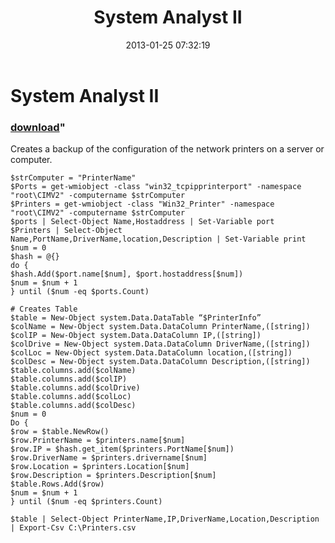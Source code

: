 ﻿---
pid:            3914
parent:         0
children:       
poster:         Ryan Tranchilla
title:          System Analyst II
date:           2013-01-25 07:32:19
format:         posh
---

# System Analyst II

### [download](3914.ps1)"

Creates a backup of the configuration of the network printers on a server or computer.

```posh
$strComputer = "PrinterName"
$Ports = get-wmiobject -class "win32_tcpipprinterport" -namespace "root\CIMV2" -computername $strComputer
$Printers = get-wmiobject -class "Win32_Printer" -namespace "root\CIMV2" -computername $strComputer
$ports | Select-Object Name,Hostaddress | Set-Variable port
$Printers | Select-Object Name,PortName,DriverName,location,Description | Set-Variable print
$num = 0
$hash = @{}
do {
$hash.Add($port.name[$num], $port.hostaddress[$num])
$num = $num + 1
} until ($num -eq $ports.Count)

# Creates Table
$table = New-Object system.Data.DataTable “$PrinterInfo”
$colName = New-Object system.Data.DataColumn PrinterName,([string])
$colIP = New-Object system.Data.DataColumn IP,([string])
$colDrive = New-Object system.Data.DataColumn DriverName,([string])
$colLoc = New-Object system.Data.DataColumn location,([string])
$colDesc = New-Object system.Data.DataColumn Description,([string])
$table.columns.add($colName)
$table.columns.add($colIP)
$table.columns.add($colDrive)
$table.columns.add($colLoc)
$table.columns.add($colDesc)
$num = 0
Do {
$row = $table.NewRow()
$row.PrinterName = $printers.name[$num]
$row.IP = $hash.get_item($printers.PortName[$num])
$row.DriverName = $printers.drivername[$num]
$row.Location = $printers.Location[$num]
$row.Description = $printers.Description[$num]
$table.Rows.Add($row)
$num = $num + 1
} until ($num -eq $printers.Count)

$table | Select-Object PrinterName,IP,DriverName,Location,Description | Export-Csv C:\Printers.csv
```

